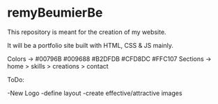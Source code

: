 # remyBeumierBe

This repository is meant for the creation of my website.

It will be a portfolio site built with HTML, CSS & JS mainly.

Colors -> #00796B #009688 #B2DFDB #CFD8DC #FFC107
Sections -> home > skills > creations > contact

ToDo:

-New Logo
-define layout
-create effective/attractive images